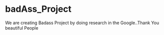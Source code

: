 # badAss_Project
We are creating Badass Project by doing research in the Google..Thank You beautiful People
